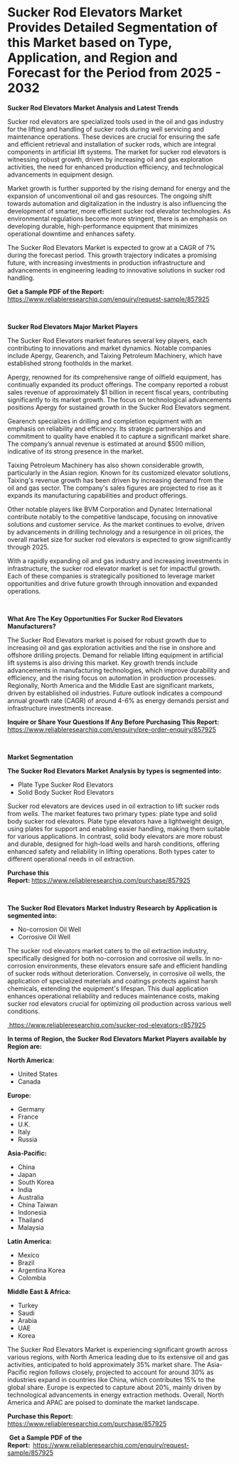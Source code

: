 <p><h1>Sucker Rod Elevators Market Provides Detailed Segmentation of this Market based on Type, Application, and Region and Forecast for the Period from 2025 - 2032</h1></p><p><strong>Sucker Rod Elevators Market Analysis and Latest Trends</strong></p>
<p><p>Sucker rod elevators are specialized tools used in the oil and gas industry for the lifting and handling of sucker rods during well servicing and maintenance operations. These devices are crucial for ensuring the safe and efficient retrieval and installation of sucker rods, which are integral components in artificial lift systems. The market for sucker rod elevators is witnessing robust growth, driven by increasing oil and gas exploration activities, the need for enhanced production efficiency, and technological advancements in equipment design.</p><p>Market growth is further supported by the rising demand for energy and the expansion of unconventional oil and gas resources. The ongoing shift towards automation and digitalization in the industry is also influencing the development of smarter, more efficient sucker rod elevator technologies. As environmental regulations become more stringent, there is an emphasis on developing durable, high-performance equipment that minimizes operational downtime and enhances safety.</p><p>The Sucker Rod Elevators Market is expected to grow at a CAGR of 7% during the forecast period. This growth trajectory indicates a promising future, with increasing investments in production infrastructure and advancements in engineering leading to innovative solutions in sucker rod handling.</p></p>
<p><strong>Get a Sample PDF of the Report:&nbsp;</strong> <a href="https://www.reliableresearchiq.com/enquiry/request-sample/857925?utm_campaign=2947&utm_medium=2&utm_source=Github&utm_content=ia&utm_term=16042025&utm_id=sucker-rod-elevators">https://www.reliableresearchiq.com/enquiry/request-sample/857925</a></p>
<p>&nbsp;</p>
<p><strong>Sucker Rod Elevators Major Market Players</strong></p>
<p><p>The Sucker Rod Elevators market features several key players, each contributing to innovations and market dynamics. Notable companies include Apergy, Gearench, and Taixing Petroleum Machinery, which have established strong footholds in the market.</p><p>Apergy, renowned for its comprehensive range of oilfield equipment, has continually expanded its product offerings. The company reported a robust sales revenue of approximately $1 billion in recent fiscal years, contributing significantly to its market growth. The focus on technological advancements positions Apergy for sustained growth in the Sucker Rod Elevators segment.</p><p>Gearench specializes in drilling and completion equipment with an emphasis on reliability and efficiency. Its strategic partnerships and commitment to quality have enabled it to capture a significant market share. The company’s annual revenue is estimated at around $500 million, indicative of its strong presence in the market.</p><p>Taixing Petroleum Machinery has also shown considerable growth, particularly in the Asian region. Known for its customized elevator solutions, Taixing's revenue growth has been driven by increasing demand from the oil and gas sector. The company's sales figures are projected to rise as it expands its manufacturing capabilities and product offerings.</p><p>Other notable players like BVM Corporation and Dynatec International contribute notably to the competitive landscape, focusing on innovative solutions and customer service. As the market continues to evolve, driven by advancements in drilling technology and a resurgence in oil prices, the overall market size for sucker rod elevators is expected to grow significantly through 2025.</p><p>With a rapidly expanding oil and gas industry and increasing investments in infrastructure, the sucker rod elevator market is set for impactful growth. Each of these companies is strategically positioned to leverage market opportunities and drive future growth through innovation and expanded operations.</p></p>
<p>&nbsp;</p>
<p><strong>What Are The Key Opportunities For Sucker Rod Elevators Manufacturers?</strong></p>
<p><p>The Sucker Rod Elevators market is poised for robust growth due to increasing oil and gas exploration activities and the rise in onshore and offshore drilling projects. Demand for reliable lifting equipment in artificial lift systems is also driving this market. Key growth trends include advancements in manufacturing technologies, which improve durability and efficiency, and the rising focus on automation in production processes. Regionally, North America and the Middle East are significant markets, driven by established oil industries. Future outlook indicates a compound annual growth rate (CAGR) of around 4-6% as energy demands persist and infrastructure investments increase.</p></p>
<p><strong>Inquire or Share Your Questions If Any Before Purchasing This Report:</strong> <a href="https://www.reliableresearchiq.com/enquiry/pre-order-enquiry/857925?utm_campaign=2947&utm_medium=2&utm_source=Github&utm_content=ia&utm_term=16042025&utm_id=sucker-rod-elevators">https://www.reliableresearchiq.com/enquiry/pre-order-enquiry/857925</a></p>
<p>&nbsp;</p>
<p><strong>Market Segmentation</strong></p>
<p><strong>The Sucker Rod Elevators Market Analysis by types is segmented into:</strong></p>
<p><ul><li>Plate Type Sucker Rod Elevators</li><li>Solid Body Sucker Rod Elevators</li></ul></p>
<p><p>Sucker rod elevators are devices used in oil extraction to lift sucker rods from wells. The market features two primary types: plate type and solid body sucker rod elevators. Plate type elevators have a lightweight design, using plates for support and enabling easier handling, making them suitable for various applications. In contrast, solid body elevators are more robust and durable, designed for high-load wells and harsh conditions, offering enhanced safety and reliability in lifting operations. Both types cater to different operational needs in oil extraction.</p></p>
<p><strong>Purchase this Report:&nbsp;</strong><a href="https://www.reliableresearchiq.com/purchase/857925?utm_campaign=2947&utm_medium=2&utm_source=Github&utm_content=ia&utm_term=16042025&utm_id=sucker-rod-elevators">https://www.reliableresearchiq.com/purchase/857925</a></p>
<p>&nbsp;</p>
<p><strong>The Sucker Rod Elevators Market Industry Research by Application is segmented into:</strong></p>
<p><ul><li>No-corrosion Oil Well</li><li>Corrosive Oil Well</li></ul></p>
<p><p>The sucker rod elevators market caters to the oil extraction industry, specifically designed for both no-corrosion and corrosive oil wells. In no-corrosion environments, these elevators ensure safe and efficient handling of sucker rods without deterioration. Conversely, in corrosive oil wells, the application of specialized materials and coatings protects against harsh chemicals, extending the equipment's lifespan. This dual application enhances operational reliability and reduces maintenance costs, making sucker rod elevators crucial for optimizing oil production across various well conditions.</p></p>
<p><a href="https://www.reliableresearchiq.com/sucker-rod-elevators-r857925?utm_campaign=2947&utm_medium=2&utm_source=Github&utm_content=ia&utm_term=16042025&utm_id=sucker-rod-elevators">&nbsp;https://www.reliableresearchiq.com/sucker-rod-elevators-r857925</a></p>
<p><strong>In terms of Region, the Sucker Rod Elevators Market Players available by Region are:</strong></p>
<p>
    <p> <strong> North America: </strong>
        <ul>
            <li>United States</li>
            <li>Canada</li>
        </ul>
        </p> 
    <p> <strong> Europe: </strong>
        <ul>
            <li>Germany</li>
            <li>France</li>
            <li>U.K.</li>
            <li>Italy</li>
            <li>Russia</li>
        </ul>
        </p> 
    <p> <strong> Asia-Pacific: </strong>
        <ul>
            <li>China</li>
            <li>Japan</li>
            <li>South Korea</li>
            <li>India</li>
            <li>Australia</li>
            <li>China Taiwan</li>
            <li>Indonesia</li>
            <li>Thailand</li>
            <li>Malaysia</li>
        </ul>
        </p> 
    <p> <strong> Latin America: </strong>
        <ul>
            <li>Mexico</li>
            <li>Brazil</li>
            <li>Argentina Korea</li>
            <li>Colombia</li>
        </ul>
        </p> 
    <p> <strong> Middle East & Africa: </strong>
        <ul>
            <li>Turkey</li>
            <li>Saudi</li>
            <li>Arabia</li>
            <li>UAE</li>
            <li>Korea</li>
        </ul>
    </p>
    </p>
<p><p>The Sucker Rod Elevators Market is experiencing significant growth across various regions, with North America leading due to its extensive oil and gas activities, anticipated to hold approximately 35% market share. The Asia-Pacific region follows closely, projected to account for around 30% as industries expand in countries like China, which contributes 15% to the global share. Europe is expected to capture about 20%, mainly driven by technological advancements in energy extraction methods. Overall, North America and APAC are poised to dominate the market landscape.</p></p>
<p><strong>Purchase this Report: </strong><a href="https://www.reliableresearchiq.com/purchase/857925?utm_campaign=2947&utm_medium=2&utm_source=Github&utm_content=ia&utm_term=16042025&utm_id=sucker-rod-elevators">https://www.reliableresearchiq.com/purchase/857925</a></p>
<p>&nbsp;<strong>Get a Sample PDF of the Report:&nbsp;&nbsp;</strong><a href="https://www.reliableresearchiq.com/enquiry/request-sample/857925?utm_campaign=2947&utm_medium=2&utm_source=Github&utm_content=ia&utm_term=16042025&utm_id=sucker-rod-elevators">https://www.reliableresearchiq.com/enquiry/request-sample/857925</a></p>
<p><strong></strong></p>
<p><p></p><p></p><p></p></p>